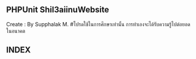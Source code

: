 ## PHPUnit Shil3aiinuWebsite
Create : By Supphalak M.
#โปรดใช้ในการศึกษาเท่านั้น การทำเองจะได้รับความรู้ไปต่อยอดในอนาคต 

## INDEX


